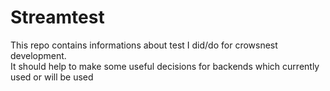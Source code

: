 # Streamtest

This repo contains informations about test I did/do for crowsnest development.\
It should help to make some useful decisions for backends which currently used or will be used
